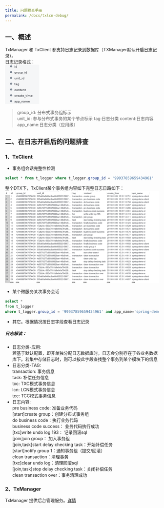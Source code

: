 ```yaml
---
title: 问题排查手册
permalink: /docs/txlcn-debug/
---
```


## 一、概述
TxManager 和 TxClient 都支持日志记录到数据库（TXManager默认开启日志记录）。  
日志记录格式：  
![t_logger](../../img/t_logger.png)

>group_id: 分布式事务组标示  
>unit_id: 参与分布式事务的某个节点标示
>tag:日志分类
>content:日志内容
>app_name:日志分类（应用级）

## 二、在日志开启后的问题排查

### 1、TxClient  
* 事务组会话完整性检测
```sql
select * from t_logger where t_logger.group_id = '99937859659434961'
```
整个DTX下，TxClient某个事务组内容如下完整日志日路如下：  
![tx_session](../../img/tx_session.png)
 
* 某个微服务某次事务会话
```sql
select * 
from t_logger 
where t_logger.group_id = '99937859659434961' and app_name='spring-demo-d'
```

* 其它。根据情况按日志字段查看日志记录


##### 日志解读：
 * 日志分类-应用:  
  若基于默认配置，即非单独分配日志数据库时，日志会分别存在于各业务数据库下。若集中存储日志时，则可以按此字段查找整个事务到某个模块下的信息
 * 日志分类-TAG:  
 transaction: 事务信息  
 task: 补偿任务信息  
 txc: TXC模式事务信息  
 lcn: LCN模式事务信息  
 tcc: TCC模式事务信息  
 * 日志内容:  
 pre business code: 准备业务代码  
 [start]create group：创建分布式事务组  
 do business code：执行业务代码  
 business code success： 业务代码执行成功  
 [txc]write undo log 193： 记录回滚sql  
 [join]join group： 加入事务组  
 [join,task]start delay checking task：开始补偿任务  
 [start]notify group 1：通知事务组（提交/回滚）  
 clean transaction：清理事务  
 [txc]clear undo log：清理回滚sql  
 [join,task]stop delay checking task：关闭补偿任务  
 clean transaction over：事务清理成功  
 
 
### 2、TxManager
TxManager 提供后台管理服务。[详情](manageradmin.html)
